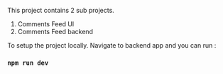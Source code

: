 This project contains 2 sub projects. 
1. Comments Feed UI
2. Comments Feed backend

To setup the project locally. Navigate to backend app and you can run :
### `npm run dev`

